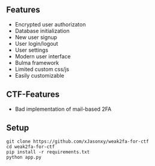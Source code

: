 ## Features
- Encrypted user authorizaton
- Database initialization
- New user signup
- User login/logout
- User settings
- Modern user interface
- Bulma framework
- Limited custom css/js
- Easily customizable

## CTF-Features
- Bad implementation of mail-based 2FA

## Setup
``` 
git clone https://github.com/xJasonxy/weak2fa-for-ctf
cd weak2fa-for-ctf
pip install -r requirements.txt
python app.py
```